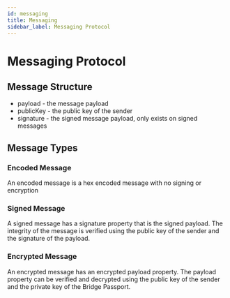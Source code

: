 ```yaml
---
id: messaging
title: Messaging
sidebar_label: Messaging Protocol
---
```


# Messaging Protocol
## Message Structure

- payload - the message payload
- publicKey - the public key of the sender
- signature - the signed message payload, only exists on signed messages

## Message Types
### Encoded Message
An encoded message is a hex encoded message with no signing or encryption

### Signed Message
A signed message has a signature property that is the signed payload.  The integrity of the message is verified using the public key of the sender and the signature of the payload.

### Encrypted Message
An encrypted message has an encrypted payload property.  The payload property can be verified and decrypted using the public key of the sender and the private key of the Bridge Passport.
